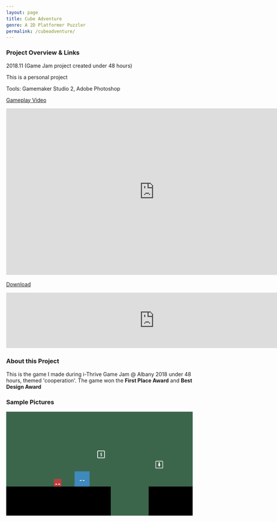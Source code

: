 ```yaml
---
layout: page
title: Cube Adventure
genre: A 2D Platformer Puzzler
permalink: /cubeadventure/
---
```


### Project Overview & Links


2018.11 (Game Jam project created under 48 hours)

This is a personal project

Tools: Gamemaker Studio 2, Adobe Photoshop

[Gameplay Video](https://www.youtube.com/watch?v=RZBDLdeGWkA)

<iframe width="800" height="450" class="center" src="https://www.youtube.com/embed/RZBDLdeGWkA" frameborder="0" allow="accelerometer; autoplay; clipboard-write; encrypted-media; gyroscope; picture-in-picture" allowfullscreen></iframe>

[Download](https://jingyu1999.itch.io/cube-adventure)

<iframe frameborder="0" src="https://itch.io/embed/329002?border_width=0" width="800" class="center"><a href="https://jingyu1999.itch.io/cube-adventure">Cube Adventure by Cetacean</a></iframe>

### About this Project

This is the game I made during i-Thrive Game Jam @ Albany 2018 under 48 hours, themed 'cooperation'. The game won the **First Place Award** and **Best Design Award**

### Sample Pictures

<img src="/img/CA.png" alt="1" class="center" width="800"/>
